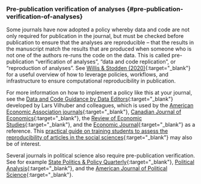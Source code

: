 ### Pre-publication verification of analyses {#pre-publication-verification-of-analyses}

Some journals have now adopted a policy whereby data and code are not only required for publication in the journal, but must be checked before publication to ensure that the analyses are reproducible – that the results in the manuscript match the results that are produced when someone who is not one of the authors re-runs the code on the data. This is called pre-publication “verification of analyses”, “data and code replication”, or “reproduction of analyses”. See [Willis & Stodden (2020)](https://doi.org/10.1162/99608f92.25982dcf){:target="_blank"} for a useful overview of how to leverage policies, workflows, and infrastructure to ensure computational reproducibility in publication.

For more information on how to implement a policy like this at your journal, see the [Data and Code Guidance by Data Editors](https://social-science-data-editors.github.io/guidance/){:target="_blank"} developed by Lars Vilhuber and colleagues, which is used by the [American Economic Association journals](https://www.aeaweb.org/journals){:target="_blank"}, [Canadian Journal of Economics](https://onlinelibrary.wiley.com/journal/15405982){:target="_blank"}, the [Review of Economic Studies](https://academic.oup.com/restud){:target="_blank"}, and the [Economic Journal](https://academic.oup.com/ej){:target="_blank"} as a reference. This [practical guide on training students to assess the reproducibility of articles in the social sciences](https://labordynamicsinstitute.github.io/ldilab-manual/index.html){:target="_blank"} may also be of interest.

Several journals in political science also require pre-publication verification. See for example [State Politics & Policy Quarterly](https://www.cambridge.org/core/journals/state-politics-and-policy-quarterly/information/instructions-contributors){:target="_blank"}, [Political Analysis](https://www.cambridge.org/core/journals/political-analysis/information/instructions-contributors){:target="_blank"}, and the [American Journal of Political Science](https://ajps.org/){:target="_blank"}.
